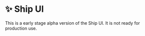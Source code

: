 # ✨ Ship UI

This is a early stage alpha version of the Ship UI. It is not ready for production use.
